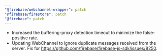 ```yaml
---
"@firebase/webchannel-wrapper": patch
"@firebase/firestore": patch
"@firebase": patch
---
```

- Increased the buffering-proxy detection timeout to minimize the false-positive rate.
- Updating WebChannel to ignore duplicate messages received from the server. Fix for https://github.com/firebase/firebase-js-sdk/issues/8250.

